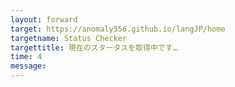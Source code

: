 ```yaml
---
layout: forward
target: https://anomaly556.github.io/langJP/home
targetname: Status Checker
targettitle: 現在のスタータスを取得中です…
time: 4
message: 
---
```

